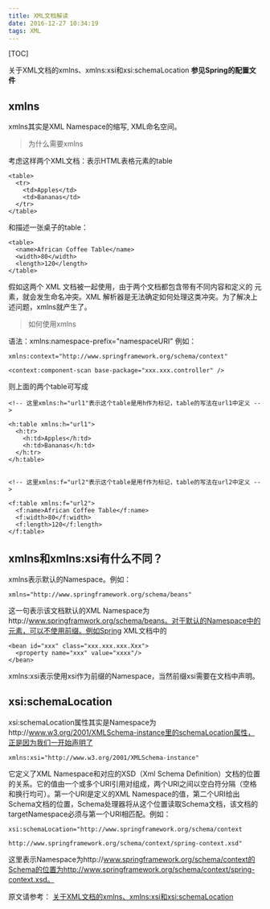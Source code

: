 ```yaml
---
title: XML文档解读
date: 2016-12-27 10:34:19
tags: XML
---
```

[TOC]

关于XML文档的xmlns、xmlns:xsi和xsi:schemaLocation
**参见Spring的配置文件**
## xmlns
xmlns其实是XML Namespace的缩写, XML命名空间。
> 为什么需要xmlns

考虑这样两个XML文档：表示HTML表格元素的table

    <table>
      <tr>
        <td>Apples</td>
        <td>Bananas</td>
      </tr>
    </table>
和描述一张桌子的table：


    <table>
      <name>African Coffee Table</name>
      <width>80</width>
      <length>120</length>
    </table>
    
假如这两个 XML 文档被一起使用，由于两个文档都包含带有不同内容和定义的 <table> 元素，就会发生命名冲突。XML 解析器是无法确定如何处理这类冲突。为了解决上述问题，xmlns就产生了。

> 如何使用xmlns

语法：xmlns:namespace-prefix="namespaceURI"
例如：

    xmlns:context="http://www.springframework.org/schema/context"

    <context:component-scan base-package="xxx.xxx.controller" />
则上面的两个table可写成

    <!-- 这里xmlns:h="url1"表示这个table是用h作为标记，table的写法在url1中定义 -->

    <h:table xmlns:h="url1">
      <h:tr>
        <h:td>Apples</h:td>
        <h:td>Bananas</h:td>
      </h:tr>
    </h:table>
    
    
    <!-- 这里xmlns:f="url2"表示这个table是用f作为标记，table的写法在url2中定义 -->

    <f:table xmlns:f="url2">
      <f:name>African Coffee Table</f:name>
      <f:width>80</f:width>
      <f:length>120</f:length>
    </f:table>
## xmlns和xmlns:xsi有什么不同？

xmlns表示默认的Namespace。例如：

    xmlns="http://www.springframework.org/schema/beans"
这一句表示该文档默认的XML Namespace为http://www.springframwork.org/schema/beans。对于默认的Namespace中的元素，可以不使用前缀。例如Spring XML文档中的

    <bean id="xxx" class="xxx.xxx.xxx.Xxx">
      <property name="xxx" value="xxxx"/>
    </bean>

xmlns:xsi表示使用xsi作为前缀的Namespace，当然前缀xsi需要在文档中声明。
## xsi:schemaLocation
xsi:schemaLocation属性其实是Namespace为http://www.w3.org/2001/XMLSchema-instance里的schemaLocation属性，正是因为我们一开始声明了

    xmlns:xsi="http://www.w3.org/2001/XMLSchema-instance"
它定义了XML Namespace和对应的XSD（Xml Schema Definition）文档的位置的关系。它的值由一个或多个URI引用对组成，两个URI之间以空白符分隔（空格和换行均可）。第一个URI是定义的XML Namespace的值，第二个URI给出Schema文档的位置，Schema处理器将从这个位置读取Schema文档，该文档的targetNamespace必须与第一个URI相匹配。例如：

    xsi:schemaLocation="http://www.springframework.org/schema/context 
                        http://www.springframework.org/schema/context/spring-context.xsd"
这里表示Namespace为http://www.springframework.org/schema/context的Schema的位置为http://www.springframework.org/schema/context/spring-context.xsd。

原文请参考：
[关于XML文档的xmlns、xmlns:xsi和xsi:schemaLocation][1]


  [1]: https://yq.aliyun.com/articles/40353